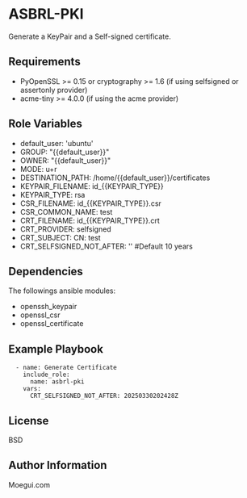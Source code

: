 ASBRL-PKI
=========

Generate a KeyPair and a Self-signed certificate.

Requirements
------------
- PyOpenSSL >= 0.15 or cryptography >= 1.6 (if using selfsigned or assertonly provider)
- acme-tiny >= 4.0.0 (if using the acme provider)

Role Variables
--------------

- default_user: 'ubuntu'
- GROUP: "{{default_user}}"
- OWNER: "{{default_user}}"
- MODE: u+r
- DESTINATION_PATH: /home/{{default_user}}/certificates
- KEYPAIR_FILENAME: id_{{KEYPAIR_TYPE}}
- KEYPAIR_TYPE: rsa
- CSR_FILENAME: id_{{KEYPAIR_TYPE}}.csr
- CSR_COMMON_NAME: test
- CRT_FILENAME: id_{{KEYPAIR_TYPE}}.crt
- CRT_PROVIDER: selfsigned
- CRT_SUBJECT: 
      CN: test
- CRT_SELFSIGNED_NOT_AFTER: '' #Default 10 years


Dependencies
------------
The followings ansible modules:
- openssh_keypair
- openssl_csr
- openssl_certificate

Example Playbook
----------------

      - name: Generate Certificate
        include_role:
          name: asbrl-pki
        vars:
          CRT_SELFSIGNED_NOT_AFTER: 20250330202428Z 

License
-------

BSD

Author Information
------------------

Moegui.com